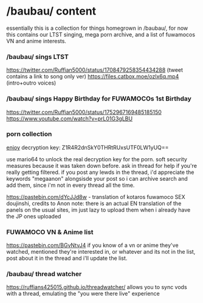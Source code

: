 # /baubau/ content
essentially this is a collection for things homegrown in /baubau/, for now this contains our LTST singing, mega porn archive, and a list of fuwamocos VN and anime interests.

### /baubau/ sings LTST
https://twitter.com/Ruffian5000/status/1708479258354434288 (tweet contains a link to song only ver)
https://files.catbox.moe/ozlx6q.mp4 (intro+outro voices)

### /baubau/ sings Happy Birthday for FUWAMOCOs 1st Birthday 
https://twitter.com/Ruffian5000/status/1752967169485185150
https://www.youtube.com/watch?v=prL01G3gLBU

###  porn collection
[enjoy](https://mega.nz/folder/51gWhKJJ)
decryption key: Z1R4R2dnSkY0THRtRUxsUTF0LW1yUQ==

use mario64 to unlock the real decryption key for the porn. soft security measures because it was taken down before. ask in thread for help if you're really getting filtered. if you post any lewds in the thread, i'd appreciate the keywords "megaanon" alongsisde your post so i can archive search and add them, since i'm not in every thread all the time.

https://pastebin.com/dYcJJd8w - translation of kotaros fuwamoco SEX doujinshi, credits to Anon note: there is an actual EN translation of the panels on the usual sites, im just lazy to upload them when i already have the JP ones uploaded

### FUWAMOCO VN & Anime list
https://pastebin.com/BGvNtvJ4
if you know of a vn or anime they've watched, mentioned they're interested in, or whatever and its not in the list, post about it in the thread and i'll update the list.

### /baubau/ thread watcher 
https://ruffians425015.github.io/threadwatcher/
allows you to sync vods with a thread, emulating the "you were there live" experience